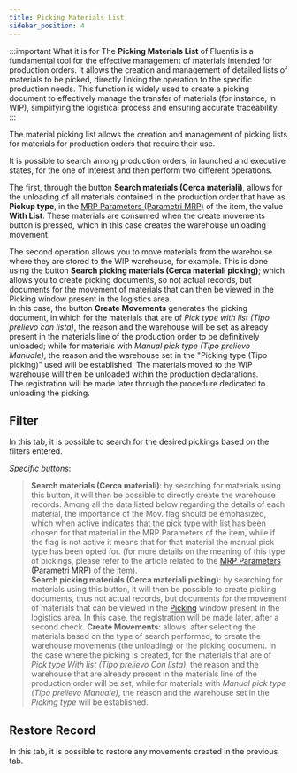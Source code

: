 ```yaml
---
title: Picking Materials List
sidebar_position: 4
---
```


:::important What it is for
The **Picking Materials List** of Fluentis is a fundamental tool for the effective management of materials intended for production orders. It allows the creation and management of detailed lists of materials to be picked, directly linking the operation to the specific production needs. This function is widely used to create a picking document to effectively manage the transfer of materials (for instance, in WIP), simplifying the logistical process and ensuring accurate traceability.
:::

The material picking list allows the creation and management of picking lists for materials for production orders that require their use.

It is possible to search among production orders, in launched and executive states, for the one of interest and then perform two different operations.

The first, through the button **Search materials (Cerca materiali)**, allows for the unloading of all materials contained in the production order that have as **Pickup type**, in the [MRP Parameters (Parametri MRP)](/docs/configurations/parameters/production/mrp-parameters/search-mrp-parameters) of the item, the value **With List**. These materials are consumed when the create movements button is pressed, which in this case creates the warehouse unloading movement.

The second operation allows you to move materials from the warehouse where they are stored to the WIP warehouse, for example. This is done using the button **Search picking materials (Cerca materiali picking)**; which allows you to create picking documents, so not actual records, but documents for the movement of materials that can then be viewed in the Picking window present in the logistics area.                
In this case, the button **Create Movements** generates the picking document, in which for the materials that are of *Pick type with list (Tipo prelievo con lista)*, the reason and the warehouse will be set as already present in the materials line of the production order to be definitively unloaded; while for materials with *Manual pick type (Tipo prelievo Manuale)*, the reason and the warehouse set in the "Picking type (Tipo picking)" used will be established. The materials moved to the WIP warehouse will then be unloaded within the production declarations.            
The registration will be made later through the procedure dedicated to unloading the picking.        

## Filter

In this tab, it is possible to search for the desired pickings based on the filters entered.

*Specific buttons*:

> **Search materials (Cerca materiali)**: by searching for materials using this button, it will then be possible to directly create the warehouse records. Among all the data listed below regarding the details of each material, the importance of the Mov. flag should be emphasized, which when active indicates that the pick type with list has been chosen for that material in the MRP Parameters of the item, while if the flag is not active it means that for that material the manual pick type has been opted for. (for more details on the meaning of this type of pickings, please refer to the article related to the [MRP Parameters (Parametri MRP)](/docs/configurations/parameters/production/mrp-parameters/search-mrp-parameters) of the item).  
> **Search picking materials (Cerca materiali picking)**: by searching for materials using this button, it will then be possible to create picking documents, thus not actual records, but documents for the movement of materials that can be viewed in the [Picking](/docs/logistics/picking/search-picking) window present in the logistics area. In this case, the registration will be made later, after a second check. 
> **Create Movements**: allows, after selecting the materials based on the type of search performed, to create the warehouse movements (the unloading) or the picking document. In the case where the picking is created, for the materials that are of *Pick type With list (Tipo prelievo Con lista)*, the reason and the warehouse that are already present in the materials line of the production order will be set; while for materials with *Manual pick type (Tipo prelievo Manuale)*, the reason and the warehouse set in the *Picking type* will be established.

## Restore Record

In this tab, it is possible to restore any movements created in the previous tab.
